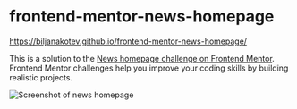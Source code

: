 # frontend-mentor-news-homepage

 https://biljanakotev.github.io/frontend-mentor-news-homepage/
 
This is a solution to the [News homepage challenge on Frontend Mentor](https://www.frontendmentor.io/challenges/news-homepage-H6SWTa1MFl). Frontend Mentor challenges help you improve your coding skills by building realistic projects. 



![Screenshot of news homepage](https://i.postimg.cc/rmZNcGMn/biljanakotev-github-io-frontend-mentor-news-homepage-1.png?raw=true "Desktop Screenshot")
